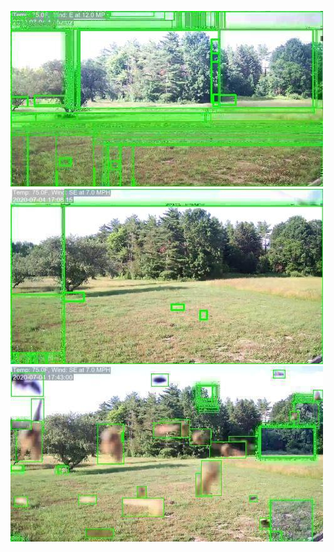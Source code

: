 ![20200704-162800-165805](in/20200704/20200704-162800-165805_0_.jpg)
![20200704-165810-172815](in/20200704/20200704-165810-172815_0_.jpg)
![20200704-172820-175825](in/20200704/20200704-172820-175825_0_.jpg)
